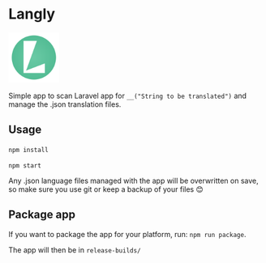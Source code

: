 # Langly

<img alt="Langly icon" src="icons/icon.png" width="100" height="100">

Simple app to scan Laravel app for `__("String to be translated")` and manage the .json translation files.

## Usage
`npm install`

`npm start`

Any .json language files managed with the app will be overwritten on save, so make sure you use git or keep a backup of your files 😊

## Package app
If you want to package the app for your platform, run: `npm run package`.

The app will then be in `release-builds/`
